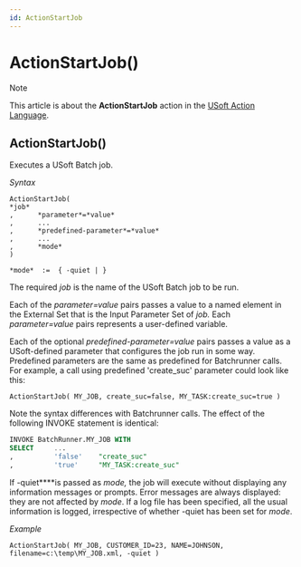 ```yaml
---
id: ActionStartJob
---
```


# ActionStartJob()



> [!NOTE]
> This article is about the **ActionStartJob** action in the [USoft Action Language](/docs/Task%20flow/Action%20Language%20reference/USoft%20Action%20Language.md).

## **ActionStartJob()**

Executes a USoft Batch job.

*Syntax*
 

```
ActionStartJob(
*job*
,      *parameter*=*value*
,      ...
,      *predefined-parameter*=*value*
,      ...
,      *mode*
)

*mode*  :=  { -quiet | }
```

The required *job* is the name of the USoft Batch job to be run.

Each of the *parameter=value* pairs passes a value to a named element in the External Set that is the Input Parameter Set of *job.* Each *parameter=value* pairs represents a user-defined variable.

Each of the optional *predefined-parameter=value* pairs passes a value as a USoft-defined parameter that configures the job run in some way. Predefined parameters are the same as predefined for Batchrunner calls. For example, a call using predefined 'create_suc' parameter could look like this:

```
ActionStartJob( MY_JOB, create_suc=false, MY_TASK:create_suc=true )
```

Note the syntax differences with Batchrunner calls. The effect of the following INVOKE statement is identical:

```sql
INVOKE BatchRunner.MY_JOB WITH
SELECT     ...
,          'false'    "create_suc"
,          'true'     "MY_TASK:create_suc"
```

If -quiet****is passed as *mode,* the job will execute without displaying any information messages or prompts. Error messages are always displayed: they are not affected by *mode*. If a log file has been specified, all the usual information is logged, irrespective of whether -quiet has been set for *mode*.

*Example*

```
ActionStartJob( MY_JOB, CUSTOMER_ID=23, NAME=JOHNSON, filename=c:\temp\MY_JOB.xml, -quiet ) 
```

 